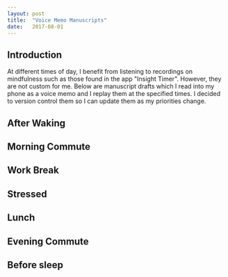```yaml
---
layout: post
title:  "Voice Memo Manuscripts"
date:   2017-08-01
---
```


## Introduction  
At different times of day, I benefit from listening to recordings on mindfulness such as those found in the app "Insight Timer". However, they are not custom for me. Below are manuscript drafts which I read into my phone as a voice memo and I replay them at the specified times. I decided to version control them so I can update them as my priorities change. 

## After Waking


## Morning Commute

## Work Break

## Stressed 

## Lunch

## Evening Commute

## Before sleep

